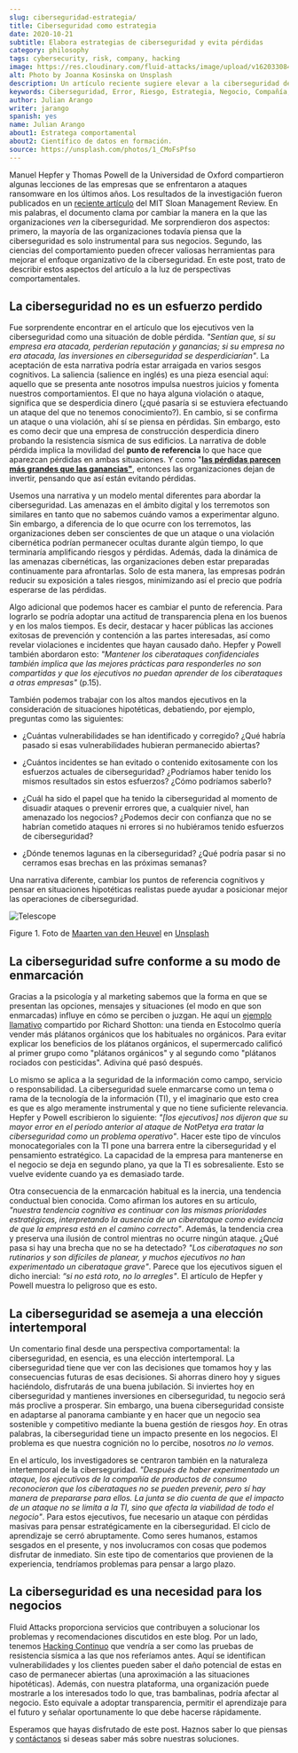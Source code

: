 ```yaml
---
slug: ciberseguridad-estrategia/
title: Ciberseguridad como estrategia
date: 2020-10-21
subtitle: Elabora estrategias de ciberseguridad y evita pérdidas
category: philosophy
tags: cybersecurity, risk, company, hacking
image: https://res.cloudinary.com/fluid-attacks/image/upload/v1620330844/blog/cybersecurity-strategy/cover_pxhwlz.webp
alt: Photo by Joanna Kosinska on Unsplash
description: Un artículo reciente sugiere elevar a la ciberseguridad de una incorporación operativa a una estratégica. Aquí discutimos algunas ideas de ese artículo.
keywords: Ciberseguridad, Error, Riesgo, Estrategia, Negocio, Compañía, Ethical Hacking, Pentesting
author: Julian Arango
writer: jarango
spanish: yes
name: Julian Arango
about1: Estratega comportamental
about2: Científico de datos en formación.
source: https://unsplash.com/photos/1_CMoFsPfso
---
```


Manuel Hepfer y Thomas Powell de la Universidad de Oxford compartieron
algunas lecciones de las empresas que se enfrentaron a ataques
ransomware en los últimos años. Los resultados de la investigación
fueron publicados en un [reciente
artículo](https://sloanreview.mit.edu/article/make-cybersecurity-a-strategic-asset/)
del MIT Sloan Management Review. En mis palabras, el documento clama por
cambiar la manera en la que las organizaciones *ven* la ciberseguridad.
Me sorprendieron dos aspectos: primero, la mayoría de las organizaciones
todavía piensa que la ciberseguridad es solo instrumental para sus
negocios. Segundo, las ciencias del comportamiento pueden ofrecer
valiosas herramientas para mejorar el enfoque organizativo de la
ciberseguridad. En este post, trato de describir estos aspectos del
artículo a la luz de perspectivas comportamentales.

## La ciberseguridad no es un esfuerzo perdido

Fue sorprendente encontrar en el artículo que los ejecutivos ven la
ciberseguridad como una situación de doble pérdida. *"Sentían que, si su
empresa era atacada, perderían reputación y ganancias; si su empresa no
era atacada, las inversiones en ciberseguridad se desperdiciarían"*. La
aceptación de esta narrativa podría estar arraigada en varios sesgos
cognitivos. La saliencia (salience en inglés) es una pieza esencial
aquí: aquello que se presenta ante nosotros impulsa nuestros juicios y
fomenta nuestros comportamientos. El que no haya alguna violación o
ataque, significa que se desperdicia dinero (¿qué pasaría si se
estuviera efectuando un ataque del que no tenemos conocimiento?). En
cambio, si se confirma un ataque o una violación, ahí sí se piensa en
pérdidas. Sin embargo, esto es como decir que una empresa de
construcción desperdicia dinero probando la resistencia sísmica de sus
edificios. La narrativa de doble pérdida implica la movilidad del
**punto de referencia** lo que hace que aparezcan pérdidas en ambas
situaciones. Y como "[**las pérdidas parecen más grandes que las
ganancias"**](https://www.uzh.ch/cmsssl/suz/dam/jcr:00000000-64a0-5b1c-0000-00003b7ec704/10.05-kahneman-tversky-79.pdf),
entonces las organizaciones dejan de invertir, pensando que así están
evitando pérdidas.

Usemos una narrativa y un modelo mental diferentes para abordar la
ciberseguridad. Las amenazas en el ámbito digital y los terremotos son
similares en tanto que no sabemos cuándo vamos a experimentar alguno.
Sin embargo, a diferencia de lo que ocurre con los terremotos, las
organizaciones deben ser conscientes de que un ataque o una violación
cibernética podrían permanecer ocultas durante algún tiempo, lo que
terminaría amplificando riesgos y pérdidas. Además, dada la dinámica de
las amenazas cibernéticas, las organizaciones deben estar preparadas
continuamente para afrontarlas. Solo de esta manera, las empresas podrán
reducir su exposición a tales riesgos, minimizando así el precio que
podría esperarse de las pérdidas.

Algo adicional que podemos hacer es cambiar el punto de referencia. Para
lograrlo se podría adoptar una actitud de transparencia plena en los
buenos y en los malos tiempos. Es decir, destacar y hacer públicas las
acciones exitosas de prevención y contención a las partes interesadas,
así como revelar violaciones e incidentes que hayan causado daño. Hepfer
y Powell también abordaron esto: *"Mantener los ciberataques
confidenciales también implica que las mejores prácticas para
responderles no son compartidas y que los ejecutivos no puedan aprender
de los ciberataques a otras empresas"* (p.15).

También podemos trabajar con los altos mandos ejecutivos en la
consideración de situaciones hipotéticas, debatiendo, por ejemplo,
preguntas como las siguientes:

- ¿Cuántas vulnerabilidades se han identificado y corregido? ¿Qué
  habría pasado si esas vulnerabilidades hubieran permanecido
  abiertas?

- ¿Cuántos incidentes se han evitado o contenido exitosamente con los
  esfuerzos actuales de ciberseguridad? ¿Podríamos haber tenido los
  mismos resultados sin estos esfuerzos? ¿Cómo podríamos saberlo?

- ¿Cuál ha sido el papel que ha tenido la ciberseguridad al momento de
  disuadir ataques o prevenir errores que, a cualquier nivel, han
  amenazado los negocios? ¿Podemos decir con confianza que no se
  habrían cometido ataques ni errores si no hubiéramos tenido
  esfuerzos de ciberseguridad?

- ¿Dónde tenemos lagunas en la ciberseguridad? ¿Qué podría pasar si no
  cerramos esas brechas en las próximas semanas?

Una narrativa diferente, cambiar los puntos de referencia cognitivos y
pensar en situaciones hipotéticas realistas puede ayudar a posicionar
mejor las operaciones de ciberseguridad.

<div class="imgblock">

![Telescope](https://res.cloudinary.com/fluid-attacks/image/upload/v1620330844/blog/cybersecurity-strategy/telescope_yqulie.webp)

<div class="title">

Figure 1. Foto de [Maarten van den
Heuvel](https://unsplash.com/@mvdheuvel?utm_source=unsplash&utm_medium=referral&utm_content=creditCopyText)
en [Unsplash](https://unsplash.com/s/photos/telescope?utm_source=unsplash&utm_medium=referral&utm_content=creditCopyText)

</div>

</div>

## La ciberseguridad sufre conforme a su modo de enmarcación

Gracias a la psicología y al marketing sabemos que la forma en que se
presentan las opciones, mensajes y situaciones (el modo en que son
enmarcadas) influye en cómo se perciben o juzgan. He aquí un [ejemplo
llamativo](https://twitter.com/rshotton/status/1175094564555825152?s=20)
compartido por Richard Shotton: una tienda en Estocolmo quería vender
más plátanos orgánicos que los habituales no orgánicos. Para evitar
explicar los beneficios de los plátanos orgánicos, el supermercado
calificó al primer grupo como "plátanos orgánicos" y al segundo como
"plátanos rociados con pesticidas". Adivina qué pasó después.

Lo mismo se aplica a la seguridad de la información como campo, servicio
o responsabilidad. La ciberseguridad suele enmarcarse como un tema o
rama de la tecnología de la información (TI), y el imaginario que esto
crea es que es algo meramente instrumental y que no tiene suficiente
relevancia. Hepfer y Powell escribieron lo siguiente: *"\[los
ejecutivos\] nos dijeron que su mayor error en el período anterior al
ataque de NotPetya era tratar la ciberseguridad como un problema
operativo"*. Hacer este tipo de vínculos monocategoriales con la TI pone
una barrera entre la ciberseguridad y el pensamiento estratégico. La
capacidad de la empresa para mantenerse en el negocio se deja en segundo
plano, ya que la TI es sobresaliente. Esto se vuelve evidente cuando ya
es demasiado tarde.

<div>
<cta-banner
buttontxt="Read more"
link="/solutions/devsecops/"
title="Get started with Fluid Attacks' DevSecOps solution right now"
/>
</div>

Otra consecuencia de la enmarcación habitual es la inercia, una
tendencia conductual bien conocida. Como afirman los autores en su
artículo, *"nuestra tendencia cognitiva es continuar con las mismas
prioridades estratégicas, interpretando la ausencia de un ciberataque
como evidencia de que la empresa está en el camino correcto"*. Además,
la tendencia crea y preserva una ilusión de control mientras no ocurre
ningún ataque. ¿Qué pasa si hay una brecha que no se ha detectado? *"Los
ciberataques no son rutinarios y son difíciles de planear, y muchos
ejecutivos no han experimentado un ciberataque grave"*. Parece que los
ejecutivos siguen el dicho inercial: *“si no está roto, no lo
arregles"*. El artículo de Hepfer y Powell muestra lo peligroso que es
esto.

## La ciberseguridad se asemeja a una elección intertemporal

Un comentario final desde una perspectiva comportamental: la
ciberseguridad, en esencia, es una elección intertemporal. La
ciberseguridad tiene que ver con las decisiones que tomamos hoy y las
consecuencias futuras de esas decisiones. Si ahorras dinero hoy y sigues
haciéndolo, disfrutarás de una buena jubilación. Si inviertes hoy en
ciberseguridad y mantienes inversiones en ciberseguridad, tu negocio
será más proclive a prosperar. Sin embargo, una buena ciberseguridad
consiste en adaptarse al panorama cambiante y en hacer que un negocio
sea sostenible y competitivo mediante la buena gestión de riesgos *hoy*.
En otras palabras, la ciberseguridad tiene un impacto presente en los
negocios. El problema es que nuestra cognición no lo percibe, nosotros
*no lo vemos*.

En el artículo, los investigadores se centraron también en la naturaleza
intertemporal de la ciberseguridad. *"Después de haber experimentado un
ataque, los ejecutivos de la compañía de productos de consumo
reconocieron que los ciberataques no se pueden prevenir, pero sí hay
manera de prepararse para ellos. La junta se dio cuenta de que el
impacto de un ataque no se limita a la TI, sino que afecta la viabilidad
de todo el negocio"*. Para estos ejecutivos, fue necesario un ataque con
pérdidas masivas para pensar estratégicamente en la ciberseguridad. El
ciclo de aprendizaje se cerró abruptamente. Como seres humanos, estamos
sesgados en el presente, y nos involucramos con cosas que podemos
disfrutar de inmediato. Sin este tipo de comentarios que provienen de la
experiencia, tendríamos problemas para pensar a largo plazo.

## La ciberseguridad es una necesidad para los negocios

Fluid Attacks proporciona servicios que contribuyen a solucionar los
problemas y recomendaciones discutidos en este blog. Por un lado,
tenemos [Hacking Continuo](../../services/continuous-hacking/) que
vendría a ser como las pruebas de resistencia sísmica a las que nos
referíamos antes. Aquí se identifican vulnerabilidades y los clientes
pueden saber el daño potencial de estas en caso de permanecer abiertas
(una aproximación a las situaciones hipotéticas). Además,
con nuestra plataforma,
una organización puede mostrarle a los interesados
todo lo que,
tras bambalinas,
podría afectar al negocio.
Esto equivale a adoptar transparencia, permitir el aprendizaje para el
futuro y señalar oportunamente lo que debe hacerse rápidamente.

Esperamos que hayas disfrutado de este post. Haznos saber lo que piensas
y [contáctanos](../../contact-us/) si deseas saber más sobre nuestras
soluciones.
